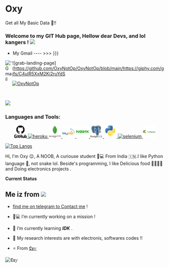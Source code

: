 # Oxy

Get all My Basic Data 📜!!
### Welcome to my GIT Hub page, Hellow dear Devs, and lol kangers ! <img src="https://raw.githubusercontent.com/MartinHeinz/MartinHeinz/master/wave.gif" width="40px">

- My Gmail ---- >>> }}}
<a href="jaydippadhiyar587@gmail.com">
  <img align="left" alt="'Gmail" width="22px" src="https://cdn.jsdelivr.net/npm/simple-icons@3.1.0/icons/gmail.svg" />
</a>

![grab-landing-page](https://github.com/OxyNotOp/OxyNotOp/blob/main/https://giphy.com/gifs/C4uIR5XxM2Ki2ruYdS

<p align="left"> <a href="https://github.com/OxyNotOp"><img src="https://github-profile-trophy.vercel.app/?username=OxyNotOp" alt="OxyNotOp" /></a> </p>

<br />

![](https://visitor-badge.glitch.me/badge?page_id=OxyNotOp)

<h3 align="left">Languages and Tools:</h3>
<p align="center"> <a href="https://github.com/" target="_blank"> <img src="https://github.com/devicons/devicon/raw/master/icons/github/github-original-wordmark.svg" alt="github" width="40" height="40"/> </a> <a href="https://heroku.com" target="_blank"> <img src="https://www.vectorlogo.zone/logos/heroku/heroku-icon.svg" alt="heroku" width="40" height="40"/> </a> <a href="https://www.mongodb.com/" target="_blank"> <img src="https://raw.githubusercontent.com/devicons/devicon/master/icons/mongodb/mongodb-original-wordmark.svg" alt="mongodb" width="40" height="40"/> </a> <a href="https://www.mysql.com/" target="_blank"> <img src="https://raw.githubusercontent.com/devicons/devicon/master/icons/mysql/mysql-original-wordmark.svg" alt="mysql" width="40" height="40"/> </a> <a href="https://www.nginx.com" target="_blank"> <img src="https://raw.githubusercontent.com/devicons/devicon/master/icons/nginx/nginx-original.svg" alt="nginx" width="40" height="40"/> </a> <a href="https://www.postgresql.org" target="_blank"> <img src="https://raw.githubusercontent.com/devicons/devicon/master/icons/postgresql/postgresql-original-wordmark.svg" alt="postgresql" width="40" height="40"/> </a> <a href="https://www.python.org" target="_blank"> <img src="https://raw.githubusercontent.com/devicons/devicon/master/icons/python/python-original.svg" alt="python" width="40" height="40"/> </a> <a href="https://www.selenium.dev" target="_blank"> <img src="https://raw.githubusercontent.com/detain/svg-logos/780f25886640cef088af994181646db2f6b1a3f8/svg/selenium-logo.svg" alt="selenium" width="40" height="40"/> </a> <a href="https://www.jetbrains.com/pycharm/" target="_blank"> <img src="https://github.com/devicons/devicon/raw/master/icons/pycharm/pycharm-original-wordmark.svg" alt="pycharm" width="40" height="40"/> </a> </p>

[![Top Langs](https://github-readme-stats.vercel.app/api/top-langs/?username=OxyNotOp)](https://github.com/OxyNotOp)


Hi, I'm Oxy 😉, A NOOB, A curiouse student 👨💻 From India 🇮🇳.I like Python language 🐍, not snake lol. Beside's programming, I like Delicious food 🥗🥩🌮🍣 and Doing electronics projects .

**Current Status**

## Me iz from ![](https://img.shields.io/badge/-India-white)

- [find me on telegram to Contact me](https://t.me/FallenAngel_xD) !

- 👨💻 I’m currently working on a mission !
- 🌱 I’m currently learning ___IDK___ .
- 🤔 My research interests are with electronis, softwares codes !!

- ⭐️ From [𝕺𝖝𝕪](https://github.com/OxyNotOp)
<p align="center">&nbsp;<img align="left" src="https://github-readme-stats.vercel.app/api?username=OxyNotOp&theme=algolia&show_icons=true" alt="𝕺𝖝𝕪"/></p>
